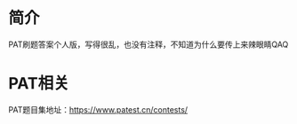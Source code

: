 # 简介
  PAT刷题答案个人版，写得很乱，也没有注释，不知道为什么要传上来辣眼睛QAQ
  
# PAT相关
  PAT题目集地址：https://www.patest.cn/contests/
